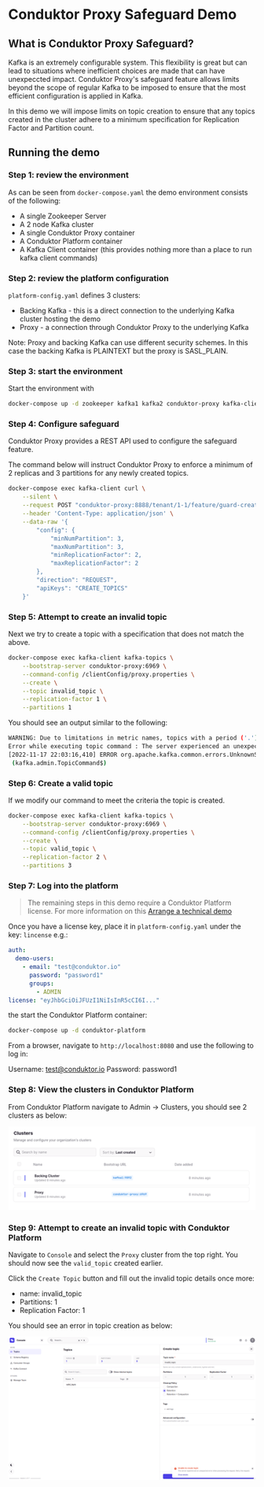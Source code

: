 # Conduktor Proxy Safeguard Demo

## What is Conduktor Proxy Safeguard?

Kafka is an extremely configurable system. This flexibility is great but can lead to situations where inefficient choices are made that can have unexpeccted impact. Conduktor Proxy's safeguard feature allows limits beyond the scope of regular Kafka to be imposed to ensure that the most efficient configuration is applied in Kafka. 

In this demo we will impose limits on topic creation to ensure that any topics created in the cluster adhere to a minimum specification for Replication Factor and Partition count.

## Running the demo

### Step 1: review the environment

As can be seen from `docker-compose.yaml` the demo environment consists of the following:

* A single Zookeeper Server
* A 2 node Kafka cluster
* A single Conduktor Proxy container
* A Conduktor Platform container
* A Kafka Client container (this provides nothing more than a place to run kafka client commands)

### Step 2: review the platform configuration

`platform-config.yaml` defines 3 clusters:

* Backing Kafka - this is a direct connection to the underlying Kafka cluster hosting the demo
* Proxy - a connection through Conduktor Proxy to the underlying Kafka

Note: Proxy and backing Kafka can use different security schemes. 
In this case the backing Kafka is PLAINTEXT but the proxy is SASL_PLAIN.

### Step 3: start the environment

Start the environment with

```bash
docker-compose up -d zookeeper kafka1 kafka2 conduktor-proxy kafka-client
```

### Step 4: Configure safeguard

Conduktor Proxy provides a REST API used to configure the safeguard feature. 

The command below will instruct Conduktor Proxy to enforce a minimum of 2 replicas and 3 partitions for any newly created topics. 

```bash
docker-compose exec kafka-client curl \
    --silent \
    --request POST "conduktor-proxy:8888/tenant/1-1/feature/guard-create-topics" \
    --header 'Content-Type: application/json' \
    --data-raw '{
        "config": { 
            "minNumPartition": 3,
            "maxNumPartition": 3,
            "minReplicationFactor": 2,
            "maxReplicationFactor": 2 
        },
        "direction": "REQUEST",
        "apiKeys": "CREATE_TOPICS"
    }'
```

### Step 5: Attempt to create an invalid topic

Next we try to create a topic with a specification that does not match the above.

```bash
docker-compose exec kafka-client kafka-topics \
    --bootstrap-server conduktor-proxy:6969 \
    --command-config /clientConfig/proxy.properties \
    --create \
    --topic invalid_topic \
    --replication-factor 1 \
    --partitions 1
```

You should see an output similar to the following:

```bash
WARNING: Due to limitations in metric names, topics with a period ('.') or underscore ('_') could collide. To avoid issues it is best to use either, but not both.
Error while executing topic command : The server experienced an unexpected error when processing the request.
[2022-11-17 22:03:16,410] ERROR org.apache.kafka.common.errors.UnknownServerException: The server experienced an unexpected error when processing the request.
 (kafka.admin.TopicCommand$)
```
### Step 6: Create a valid topic

If we modify our command to meet the criteria the topic is created.

```bash
docker-compose exec kafka-client kafka-topics \
    --bootstrap-server conduktor-proxy:6969 \
    --command-config /clientConfig/proxy.properties \
    --create \
    --topic valid_topic \
    --replication-factor 2 \
    --partitions 3
```

### Step 7: Log into the platform

> The remaining steps in this demo require a Conduktor Platform license. For more information on this [Arrange a technical demo](https://www.conduktor.io/contact/demo)

Once you have a license key, place it in `platform-config.yaml` under the key: `lincense` e.g.:

```yaml
auth:
  demo-users:
    - email: "test@conduktor.io"
      password: "password1"
      groups:
        - ADMIN
license: "eyJhbGciOiJFUzI1NiIsInR5cCI6I..."
```

the start the Conduktor Platform container:

```bash
docker-compose up -d conduktor-platform
```

From a browser, navigate to `http://localhost:8080` and use the following to log in:

Username: test@conduktor.io
Password: password1

### Step 8: View the clusters in Conduktor Platform

From Conduktor Platform navigate to Admin -> Clusters, you should see 2 clusters as below:

![clusters](images/clusters.png "Clusters")

### Step 9: Attempt to create an invalid topic with Conduktor Platform

Navigate to `Console` and select the `Proxy` cluster from the top right. You should now see the `valid_topic` created earlier.

Click the `Create Topic` button and fill out the invalid topic details once more:

* name: invalid_topic
* Partitions: 1
* Replication Factor: 1

You should see an error in topic creation as below:

![create a topic](images/invalid_topic.png "Attempt to create an invalid topic")
